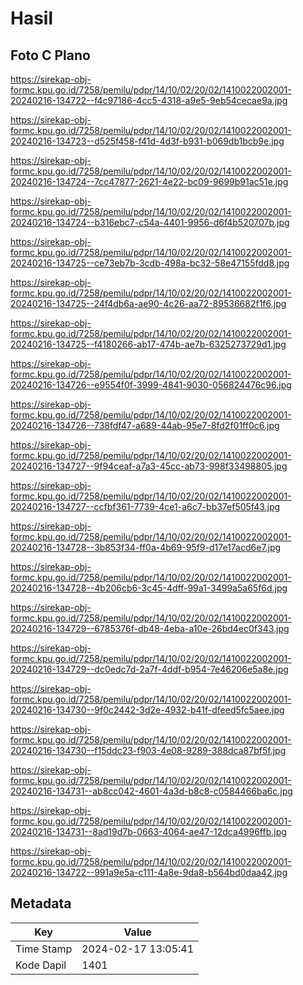 # Hasil

## Foto C Plano

https://sirekap-obj-formc.kpu.go.id/7258/pemilu/pdpr/14/10/02/20/02/1410022002001-20240216-134722--f4c97186-4cc5-4318-a9e5-9eb54cecae9a.jpg

https://sirekap-obj-formc.kpu.go.id/7258/pemilu/pdpr/14/10/02/20/02/1410022002001-20240216-134723--d525f458-f41d-4d3f-b931-b069db1bcb9e.jpg

https://sirekap-obj-formc.kpu.go.id/7258/pemilu/pdpr/14/10/02/20/02/1410022002001-20240216-134724--7cc47877-2621-4e22-bc09-9699b91ac51e.jpg

https://sirekap-obj-formc.kpu.go.id/7258/pemilu/pdpr/14/10/02/20/02/1410022002001-20240216-134724--b316ebc7-c54a-4401-9956-d6f4b520707b.jpg

https://sirekap-obj-formc.kpu.go.id/7258/pemilu/pdpr/14/10/02/20/02/1410022002001-20240216-134725--ce73eb7b-3cdb-498a-bc32-58e47155fdd8.jpg

https://sirekap-obj-formc.kpu.go.id/7258/pemilu/pdpr/14/10/02/20/02/1410022002001-20240216-134725--24f4db6a-ae90-4c26-aa72-89536682f1f6.jpg

https://sirekap-obj-formc.kpu.go.id/7258/pemilu/pdpr/14/10/02/20/02/1410022002001-20240216-134725--f4180266-ab17-474b-ae7b-6325273729d1.jpg

https://sirekap-obj-formc.kpu.go.id/7258/pemilu/pdpr/14/10/02/20/02/1410022002001-20240216-134726--e9554f0f-3999-4841-9030-056824476c96.jpg

https://sirekap-obj-formc.kpu.go.id/7258/pemilu/pdpr/14/10/02/20/02/1410022002001-20240216-134726--738fdf47-a689-44ab-95e7-8fd2f01ff0c6.jpg

https://sirekap-obj-formc.kpu.go.id/7258/pemilu/pdpr/14/10/02/20/02/1410022002001-20240216-134727--9f94ceaf-a7a3-45cc-ab73-998f33498805.jpg

https://sirekap-obj-formc.kpu.go.id/7258/pemilu/pdpr/14/10/02/20/02/1410022002001-20240216-134727--ccfbf361-7739-4ce1-a6c7-bb37ef505f43.jpg

https://sirekap-obj-formc.kpu.go.id/7258/pemilu/pdpr/14/10/02/20/02/1410022002001-20240216-134728--3b853f34-ff0a-4b69-95f9-d17e17acd6e7.jpg

https://sirekap-obj-formc.kpu.go.id/7258/pemilu/pdpr/14/10/02/20/02/1410022002001-20240216-134728--4b206cb6-3c45-4dff-99a1-3499a5a65f6d.jpg

https://sirekap-obj-formc.kpu.go.id/7258/pemilu/pdpr/14/10/02/20/02/1410022002001-20240216-134729--6785376f-db48-4eba-a10e-26bd4ec0f343.jpg

https://sirekap-obj-formc.kpu.go.id/7258/pemilu/pdpr/14/10/02/20/02/1410022002001-20240216-134729--dc0edc7d-2a7f-4ddf-b954-7e46206e5a8e.jpg

https://sirekap-obj-formc.kpu.go.id/7258/pemilu/pdpr/14/10/02/20/02/1410022002001-20240216-134730--9f0c2442-3d2e-4932-b41f-dfeed5fc5aee.jpg

https://sirekap-obj-formc.kpu.go.id/7258/pemilu/pdpr/14/10/02/20/02/1410022002001-20240216-134730--f15ddc23-f903-4e08-9289-388dca87bf5f.jpg

https://sirekap-obj-formc.kpu.go.id/7258/pemilu/pdpr/14/10/02/20/02/1410022002001-20240216-134731--ab8cc042-4601-4a3d-b8c8-c0584466ba6c.jpg

https://sirekap-obj-formc.kpu.go.id/7258/pemilu/pdpr/14/10/02/20/02/1410022002001-20240216-134731--8ad19d7b-0663-4064-ae47-12dca4996ffb.jpg

https://sirekap-obj-formc.kpu.go.id/7258/pemilu/pdpr/14/10/02/20/02/1410022002001-20240216-134722--991a9e5a-c111-4a8e-9da8-b564bd0daa42.jpg


## Metadata

| Key        | Value               |
| ---------- | ------------------- |
| Time Stamp | 2024-02-17 13:05:41 |
| Kode Dapil | 1401                |




